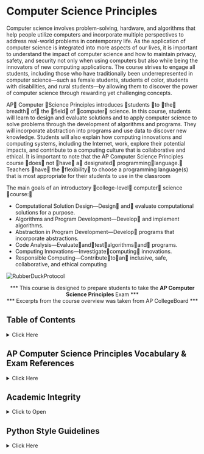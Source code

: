 # Computer Science Principles



Computer science involves problem-solving, hardware, and algorithms that help people utilize computers and incorporate multiple perspectives
to address real-world problems in contemporary life. As the application of computer science is integrated into more aspects of our lives, it is important to understand the impact of computer science and how to maintain privacy, safety, and security not only when using computers but also while being the innovators of new computing applications. The course strives to engage all students, including those who have traditionally been underrepresented in computer science—such as female students, students of color, students with disabilities, and rural students—by allowing them to discover the power of computer science through rewarding yet challenging concepts.

AP Computer Science Principles introduces students to the breadth of the field of computer science. In this course, students will learn to design and evaluate solutions and to apply computer science to solve problems through the development of algorithms and programs.  They will incorporate abstraction into programs and use data to discover new knowledge.  Students will also explain how computing innovations and computing systems, including the Internet, work, explore their potential impacts, and contribute to a computing culture that is collaborative and ethical. It is important to note that the AP Computer Science Principles course does not have a designated programminglanguage.  Teachers have the flexibility to choose a programming language(s) that is most appropriate for their students to use in
the classroom

The main goals of an introductory college-level computer science course:
- Computational Solution Design—Design and evaluate computational solutions for a purpose.
- Algorithms and Program Development—Develop and implement algorithms.
- Abstraction in Program Development—Develop programs that incorporate abstractions.
- Code Analysis—Evaluateandtestalgorithmsand programs.
- Computing Innovations—Investigatecomputing innovations.
- Responsible Computing—Contributetoan inclusive, safe, collaborative, and ethical computing


![RubberDuckProtocol](https://github.com/AP-CSPrinciples/CSP-using_Python/assets/12989939/c3326002-3b3a-486b-9134-ca521cc57507)




<p align="center">*** This course is designed to prepare students to take the <b>AP Computer Science Principles </b>Exam *** </br>
*** Excerpts from the course overview was taken from AP CollegeBoard ***</p>



## Table of Contents
<details><summary>Click Here</summary>
 <p>

| Computational Solution Design | Algorithms and Program Development | Abstraction in Program Development | Code Analysis | Computing Innovations | Responsible Computing |
| :---: | :---: |:---: | :---: | :---: | :---: |
| **Practice 1** | **Practice 2** | **Practice 3** | **Practice 4** | **Practice 5** | **Practice 6** |
| Investigate the situation, context, or task | Represent algorithmic processes without using a programming language | Generalize data sources through variables | Explain how a code segment or program functions | Explain how computing systems work | Collaborate in the development of solutions |
|Determine and design an appropriate method or approach to achieve the purpose | Implement and apply an algorithm | Use abstraction to manage complexity in a program | Determine the result of code segments | Explain how knowledge can be generated from data | Use safe and secure methods when using computing devices |
| Explain how collaboration affects the development of a solution | | Explain hoe abstraction manages complexity | Identify and correct errors in algorithms and programs including error discovery through testing | Describe the impact of a computing innovation | Acknowledge the intellectual property of others |
| Evaluate solution options | |  |  | Describe the impact of gathering data |  |
|  |  |  |  | Evaluate the use of computing based on legal and ethical factors |  |


 </p></details>

## AP Computer Science Principles Vocabulary & Exam References

<details><summary>Click Here</summary>
 <p></br>

**Below is a comprehensive list of vocabulary words every AP Computer Science Principles student should be familiar with.**
***Did I miss a word? Please let me know...***

| Term  | Definition |
| :---: | :--- |
| a ← expression	| Evaluates expression and then assigns a copy of the result to the variable a. |
| DISPLAY(expression)	| Displays the value of expression, followed by a space. |
| INPUT() | Accepts a value from the user and returns the input value. |
| a + b, a - b, a * b, a / b	| The arithmetic operators +, -, *, and / are used to perform arithmetic on a and b. For example, 17 / 5 evaluates to 3.4. The order of operations used in mathematics applies when evaluating expressions.  | 
| a MOD b | Evaluates to the remainder when a is divided by b. Assume that a is an integer greater than or equal to 0 and b is an integergreater than 0. For example, 17 MOD 5 evaluates to 2. The MOD operator has the same precedence as the * and / operators. | 
| RANDOM(a, b)	 | Generates and returns a random integer from a to b, including a and b. Each result is equally likely to occur. For example, RANDOM(1, 3) could return 1, 2, or 3. | 
|a = b, a ≠ b, a > b, a < b, a ≥ b, a ≤ b	 | The relational operators =, ≠, >, <, ≥, and ≤ are used to test the relationship between two variables, expressions, or values. A comparison using relational operators evaluates to a Boolean value. For example, a = b evaluates to true if a and b are equal; otherwise it evaluates to false.| 
|NOT condition	| Evaluates to true if condition is false; otherwise evaluates to false. | 
|condition1 AND condition2	 | Evaluates to true if both condition1 and condition2 are true; otherwise evaluates to false. | 
|condition1 OR condition2 | Evaluates to true if condition1 is true or if condition2 is true or if both condition1 and condition2 are true; otherwise evaluates to false. | 
|aList ← [value1, value2, value3, ...]	 | Creates a new list that contains the values value1, value2,value3, and ... at indices 1, 2, 3, and ... respectively and assigns it to aList. |
| aList ← []	| Creates an empty list and assigns it to aList. | 
 | aList ← bList	 |Assigns a copy of the list bList to the list aList. For example, if bList contains [20, 40, 60], then aList will also contain [20, 40, 60] after the assignment. | 
 | aList[i]	 | Accesses the element of aList at index i. The first element of aList is at index 1 and is accessed using the notation aList[1]. | 
 | x ← aList[i]	 | Assigns the value of aList[i] to the variable x.  | 
 | aList[i] ← x	 | Assigns the value of x to aList[i]. | 
 | aList[i] ← aList[j]	 | Assigns the value of aList[j] to aList[i]. | 
 | INSERT(aList, i, value)	 | Any values in aList at indices greater than or equal to i are shifted one position to the right. The length of the list is increased by 1, and value is placed at index i in aList.  | 
 | APPEND(aList, value)	 | The length of aList is increased by 1, and value is placed at the end of aList.  | 
 | REMOVE(aList, i)	 | Removes the item at index i in aList and shifts to the left any values at indices greater than i. The length of aList is decreased by 1. | 
 | LENGTH(aList)	 | Evaluates to the number of elements in aList. | 
 | RETURN(expression)	 | Returns the flow of control to the point where the procedure was called and returns the value of expression. | 
 | MOVE_FORWARD()	 | The robot moves one square forward in the direction it is facing. | 
 | ROTATE_LEFT()	 | The robot rotates in place 90 degrees counterclockwise (i.e., makes an in-place left turn). | 
 | ROTATE_RIGHT()	 | The robot rotates in place 90 degrees clockwise (i.e., makes an inplace right turn). | 
 | CAN_MOVE(direction)	 | Evaluates to true if there is an open square one square in the direction relative to where the robot is facing; otherwise evaluates to false. The value of direction can be left, right, forward, or backward. | 
 | block	 | A piece of code that is separated from the code around it | 
 | body	 | The code inside of a method | 
 | boolean	 | A type of variable or operation that evaluates to true or false | 
 | braces	 | Symbols that define the start and end of a block of code | 
 | break	 | A statement to jump outside of a loop or conditional branch | 
 | bugs	 | Problems that prevent code from working properly | 
 | byte	 | Eight bits | 
 | bytecode	 | The Java code that is ready to be processed by an interpreter | 
 | capacity	 | The amount of space allocated for a List | 
 | case	 | Identifies a code choice of a switch statement | 
 | cast	 | Forcing an expression of one data type to fit into a variable with a different type | 
 | catch	 | A keyword used to collect and handle specific types of exceptions | 
 | change	 | Setting a part of the condition to a different value so the code doesn't loop infinitely | 
 | char	 | A data type for holding a single letter, digit or symbol | 
 | class	 | Code that defines the attributes and behaviors of an object | 
 | class  | definition	All of the method headers and instance variables that make up a class | 
 | class  | declaration	The header line of a class | 
 | class  | variable	A variable that is shared among all instances of a class (aka static field) | 
 | client	 | A class that uses another class | 
 | column	 | A vertical organization of items in a 2D array, the second set of brackets | 
 | comments	 | A written description of what code does for human readers | 
 | Comparable	 | An interface requiring compareTo that allows built-in sort and searches to be used on a class | 
 | comparator	 | A class implementing compare that creates a tool for sorting and searching | 
 | compare	 | A tool that is used to check the order between two objects passed as parameters | 
 | compareTo	 | A method that is used to check the order between an object and a single parameter | 
 | comparisons	 | When an expression or constant is checked for a relationship with another | 
 | compatible	 | Data types that contain similar enough values that they can be cast to each other | 
 | compiler	 | The part of an IDE used to change turn code into software | 
 | compound	 | A complex line of code with made of multiple expressions | 
 | compound assignment operator  | 	+=, -=, *=, /=, %= | 
 | concatenation	 | An operation that creates a new string out of other strings by sticking them together | 
 | concrete	 | A class that can be instantiated, a non abstract class | 
 | condition	 | A statement that can be evaluated to determine if a piece of code will be run | 
 | conditional	 | A statement that is dependent on an expression that evaluates to true or false | 
 | console application	 | A piece of software that runs without a GUI | 
 | conspicuous | 	Variable names that clearly describe the value they represent | 
 | constant	 | A variable that cannot change once its initial value is assigned | 
 | constructor	 | A piece of code that is run when an object is instantiated/created | 
 | contents	 | What is inside of a data set or element | 
 | convention	 | An agreed upon way of coding that is not required by the computer | 
 | convert	 | Changing values of one type into another | 
 | copy constructor	 | A special constructor that takes a parameter of the same type as the class being created | 
 | CPU	 | The "brain" of your computer | 
 | data type | The kind of information that can be held in a variable | 
 | debugger	 | The part of an IDE that helps you find errors in your code | 
 | declaration	 | The line where a class, method or variable is first created | 
 | decrement	 | Decreasing a value by 1 | 
 | default constructor	 | A constructor provided by the compiler when no constructor is coded | 
 | DeMorgan's Laws	 | Rules that describe how logical operations relate and transform into each other | 
 | derived class	 | A class that inherits from another class (aka subclass) | 
 | digital	 | Using whole numbers | 
 | direct manipulation interface	 | An interface that allows the user to interact with program constructs manually | 
 | do-while	 | A type of loop with the condition at the end that always executes at least once | 
 | document	 | To create help files and comments to make notes for future users and editors | 
 | dot notation	 | A way of referencing a method or variable that is part of a class | 
 | double	| The most common data type for decimal numbers | 
 | editor	 | The part of an IDE used to type code | 
 | element	 | A individual item in an array or list | 
 | empty string	 | A string variable that has memory allocated but no text ("") | 
 | encapsulation	 | The practice of using setters and getters to control access to private variables | 
 | equals	 | A method that compares objects to see if they are the same | 
 | equation	 | A mathematical statement that two expressions have the same value | 
 | evaluate	 | Determine the current value of an expression | 
 | exception	 | An problem that occurs while a program is running that causes it to crash | 
 | exception handling	 | Code intended to catch runtime errors and handle them to prevent a crash | 
 | executable	 | A file ready to be run as a program by an operating system | 
 | expression	 | A piece of code that will be evaluated when it is run | 
 | extends	 | A keyword that is used to cause a class to inherit from another class | 
 | false	 | The opposite of true | 
 | field	 | A variable created and stored at the object level (aka instance variable) | 
 | final	 | A keyword used for creating a constant | 
 | finally	 | A keyword that attempts to run code after an exception has happened | 
 | flowchart	 | A graphic showing the paths that execution of a program may follow | 
 | for	 | A type of loop with the initialization, condtion and chage built into the header. A fixed number of times loop. | 
 | for-each loop	 | A special code block for traversing an array or list | 
 | formatting	 | Making numbers appear in as text in a particular way | 
 | gate	 | A component that does simple binary calculations | 
 | generic type	 | A superclass type shared by multiple subclass types | 
 | getter	 | A method that returns the value of a private instance variable (aka accessor) | 
 | GUI	 | The graphical user interface for interacting with a user | 
 | hardware	 | Physical component of a device | 
 | HAS-A	 | A relationship between classes where one class is used by another | 
 | hierarchy	 | A system for organizing in which each item is a superclass and/or subclass of another item | 
 | high level language	 | A language like Java that is converted to machine code before it is executated | 
 | IDE	 | An integrated development environment that contains the tools you need to write a program | 
 | if-else	 | The keywords used for conditional branching | 
 | immutable	 | A value that cannot be changed once created | 
 | implementation	 | The final code used to solve a programming problem | 
 | implements	 | A keyword that indicates a class will perform the job of an interface | 
 | implicit	 | Something that is assumed to be the case if not stated otherwise | 
 | import	 | A keyword that allows you to use code from another package in your code | 
 | increment	 | To increase a value by a set amount | 
 | indentation	 | Shifting code to the right to indicated that it is inside a block | 
 | index	 | The number that represents each letter or element in a String, array or a List | 
 | IndexOutOfBoundsException	 | An error that happens when code accesses an element in an array that doesn't exist | 
 | infinite loop	 | A piece of code that repeats itself forever | 
 | information hiding	 | The practice of making instance variables private to protect the internals operations of the code | 
 | inheritance	 | When a subclass gets code and variables originally created in the parent class | 
 | initialize	 | Allocate the memory for an array and set up beginning values | 
 | Insertion Sort	 | A sort with O(n^2) speed that finds the correct position of each element swapping as needed | 
 | instance	 | An object based on a class that exists when a program is running | 
 | instance variable	 | A variable stored at the class level (aka field) | 
 | instantiate	 | Creating and setting up and actual instance of a class to link to its variable, uses "new" keyword | 
 | int	 | The most common data type for non decimal numbers | 
 | integer division	 | The answer for why 7/2 is 3 and not 3.5 | 
 | interface	 | A programming construct that provides headers of required methods, but no code or variables | 
 | interpret	 | Preparing a Java application to be run for a specific operating system | 
 | invoke	 | A word meaning to call a method and run its code | 
 | IS-A	 | A subclass/superclass relationship between classes | 
 | iteration	 | One of many times executing the same piece of code | 
 | iterative statements	 | Sections of code that repeat in a predictable order | 
 | JavaDoc	 | A tool that creates documentation for code using comments with special syntax and keywords | 
 | JDK	 | The Java Development Kit needed for writing Java code | 
 | key	 | A piece of data in an object used to sort on | 
 | length	 | The number of items in an array | 
 | length() method	 | Used to find the number of characters in a string | 
 | literal strings	 | Text that is written in code between quotation marks | 
 | local variable	 | A variable created inside a method or other block of code | 
 | logic error	 | A coding mistake that causes code to act differently than planned | 
 | logical operators	 | Operators that combine or compare boolean expressions (eg. &&, ||, !) | 
 | loop invariant	 | A relationship between variables that is checked to determine whether to loop again | 
 | loops	A | ny piece of code that repeats when it reaches the end | 
 | machine code	 | A CPU specific binary language (aka assembly code) | 
 | Mergesort	 | A sort with O(n log n) speed that breaks the data set in half calling itself recursively | 
 | method	 | Code that defines an ability or behavior of an object | 
 | minimized	 | Code that takes the least space possible | 
 | modifier	 | A method used to change the value of a private variable (aka setter, mutator) | 
 | modulus	(%) | An operator for finding the remainder from integer division | 
 | motherboard	 | Computer component all other parts connect to | 
 | mutator	 | A method used to change the value of a private variable (aka setter, modifer) | 
 | nested	 | Code that is inside another block of code | 
 | nested loop	 | A piece of repeating code inside another piece of repeating code | 
 | new operator	 | A keyword used when calling the constructor for an object being instantiated | 
 | newline	 | A character that tells the console to move the cursor to the next line | 
 | no-args constructor	 | An empty constructor, one that takes no parameters | 
 | NOT | Reverses value of the input | 
 | null	 | A keyword meaning "has no value" | 
 | O notation	 | A way of showing the relative theoretical speed of a search or sort algorithm | 
 | object	 | An instance of a class that exists when a program is running | 
 | object model	 | A planning tool used to design a class before coding it | 
 | object oriented programming	 | A programming philosophy in which code is written to represent real world things or ideas | 
 | OR	 | True if any input is true | 
 | order of operators	 | The rules that determine how the computer chooses which operations are evaluated first | 
 | overloaded	 | When a method is written in different ways with two or more possible parameter sets | 
 | package	 | A collection of java classes | 
 | parameter	 | A variable whose value or reference is passed into a method | 
 | parse	 | Move through a string one letter or word at a time | 
 | partitioning	 | The process of breaking a set into two or more pieces | 
 | pass by reference	 | When a parameter is sent as a memory location | 
 | pass by value	 | When a parameter is sent as data | 
 | pattern recognition	 | The ability to recognize a form of organization in a data set | 
 | peripheral	 | Computer part not inside the chassis | 
 | pivot	 | A value in a set used to split the set into two parts on which the data will be sorted | 
 | polymorphism	 | The concept that a single named behavior can be performed differently by various subclasses | 
 | primitive type | One of the built-in non-object data types that is stored by value | 
 | printf	 | A special method for Strings that includes formatting characters in the string literal | 
 | private	 | A keyword that makes a variable or method accessible from only inside the class | 
 | procedural language	 | A language where programs are expected to operate in a predictable order | 
 | pseudocode	 | A way of designing a program using written descriptions of what the code will be | 
 | public	| A keyword that makes a variable or method accessible from outside the class | 
 | Quicksort	 | A sort with O(n log n) speed that splits the data using a randomly chosen pivot | 
 | RAM	 | Computer component that stores currently in-use data | 
 | readability	 | A measure of how easily something is understood by others | 
 | recursive	 | A piece of code that uses itself to solve the problem | 
 | redundancy	 | Allows a something to be understood even if some of it is missing or wrong | 
 | reference	 | An address that holds the memory location of the variable's data | 
 | regular expression	 | A predefined set of codes for limiting parse and search type String operations | 
 | relational operators	 | Operators that compare two expressions (eg. <>, !=, ==) | 
 | remove	 | A method for taking an item out of a list and filling any gap | 
 | reserved word	 | Special words used by the Java language that cannot be used for naming | 
 | return	 | A statement that causes a method to end and may send back a value to the calling code | 
 | return type	 | The kind of data that will be sent back by a method | 
 | row	 | A horizontal section of a 2D array, the first set of square brackets | 
 | scope	 | The part of code in which a variable exists or is accessible | 
 | search	 | Finding a particular item in a list, array or other collection | 
 | Selection Sort	 | A sort with O(n^2) speed that checks each element against every other element | 
 | Sequential Search	 | A search that checks each element from beginning to end | 
 | set	 | A method for changing the value of an item in a list | 
 | setter	 | A method that is used to change the value of a private variable (aka modifier) | 
 | short-circuit evaluation	 | A chain of relational or conditional expressions that stops evaluating as soon as the result is known | 
 | signature	 | The header line of a method that defines its return type, name and parameter list | 
 | size	 | The number of items in an ArrayList | 
 | software engineering | Planning, designing, building and testing computer programs | 
 | sorting	 | Putting a collection of data in order | 
 | source code	 | The original code created by the programmer | 
 | square brackets	 | Used to create arrays and refer to a specific element | 
 | stack	T | he part of the computer that keeps track currently running layers of code | 
 | statement	 | A complete and syntactically correct line of code | 
 | static field	 | A variable that is shared among all instances of a class (aka class variable) | 
 | static method	 | A method that uses no (non-static) instance variables and can be called without an instance of the class | 
 | String	 | A built-in class for holding words, sentences, parahraphes, etc. | 
 | style	 | The conventions agreed upon by programmers for how to write code to be understood by others | 
 | subclass	 | A class that inherits from another class | 
 | subinterface	 | An interface that inherits from another interface | 
 | subscript	 | A way of writing an index to an array in pseudocode | 
 | substring	 | A part of a text value | 
 | super	 | A keyword that is used to access methods and fields from a base class | 
 | superclass	 | A class that another class inherits from (aka base class) | 
 | superinterface	 | An interface that another interface inherits from | 
 | switch	 | A keyword that chooses what code to run based on a single value | 
 | symbolic	 | A name that represents another value | 
 | syntax	 | The rules for how code must be entered to compile and work | 
 | syntax error	 | A coding mistake that prevents code from compiling | 
 | testing	 | Checking the condition on a piece of code | 
 | this	 | A keyword that refers to the current instance of the class | 
 | transistor	 | A tiny on-off switch | 
 | transmission	 | Moving something from one place to another | 
 | traversal	 | The process of interacting with each element in an array or list in order | 
 | true	 | The opposite of false | 
 | try	 | A keyword that begins a block code that could cause an exception | 
 | Two-Dimensional Array	 | An array of arrays | 
 | uninitialized string	 | A string variable that is named but has nowhere to store its data | 
 | value	 | Data represented by a variable or expression | 
 | variable	 | A named value in a program that can contain a specific type of data | 
 | visual prototyping and design tools	 | Tools that allow an engineer to plan their software through drawings and flow models | 
 | while	 | A type of loop that runs as long as its condition is true | 
 | whitespace	 | Any space, tab or new line charcter in the code | 
 | wrapper class	 | A class designed to add behaviors to a primitive type | 

</p></details>

## Academic Integrity
<details><summary>Click to Open</summary>
<p>
This is a reminder that each student is responsible for their own work.  Assignments that are designated as team/ group assignments must have each students name within the block header.  Other assignments students may collaborate with another student, but each student must submit their own work and the assignment cannot be a facsimile of their peers work.  Submitted assignments that has another student's name on it and not your name will be considered as cheating and subject to the district/ schools policy regarding plagiarism/ cheating.
 
If you have any questions, please contact me.
 </p>
 </details>

## Python Style Guidelines

<details><summary>Click Here</summary>
 <p></br>

https://peps.python.org/pep-0008/

https://docs.python-guide.org/writing/style/

https://vinayak-hegde.medium.com/a-comprehensive-style-guide-for-python-enhancing-readability-and-maintainability-5f893bdae85a

https://courses.cs.washington.edu/courses/cse160/18sp/computing/style_guide.html

 
 </p>
 </details>

